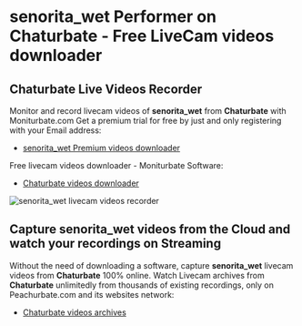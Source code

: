 # senorita_wet Performer on Chaturbate - Free LiveCam videos downloader

## Chaturbate Live Videos Recorder

Monitor and record livecam videos of **senorita_wet** from **Chaturbate** with Moniturbate.com
Get a premium trial for free by just and only registering with your Email address:
* [senorita_wet Premium videos downloader](https://moniturbate.com/request-demo-licence-key.html)

Free livecam videos downloader - Moniturbate Software:
* [Chaturbate videos downloader](https://moniturbate.com/moniturbate-download-software.html)

![senorita_wet livecam videos recorder](https://peachurnet.com/templates/moniturbate-software.png)


## Capture senorita_wet videos from the Cloud and watch your recordings on Streaming

Without the need of downloading a software, capture **senorita_wet** livecam videos from **Chaturbate** 100% online.
Watch Livecam archives from **Chaturbate** unlimitedly from thousands of existing recordings, only on Peachurbate.com and its websites network:
* [Chaturbate videos archives](https://peachurnet.com/)